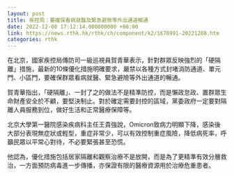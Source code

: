 ```yaml
---
layout: post
title: 疾控局：要確保看病就醫及緊急避險等外出通道暢通
date: 2022-12-08 17:12:14.000000000 +08:00
link: https://news.rthk.hk/rthk/ch/component/k2/1678991-20221208.htm
categories: rthk
---
```


在北京，國家疾控局傳防司一級巡視員賀青華表示，針對群眾反映強烈的「硬隔離」措施，最新的10條優化措施明確要求，嚴禁以各種方式封堵消防通道、單元門、小區門，要確保群眾看病就醫、緊急避險等外出通道的暢通。

賀青華指出，「硬隔離」、一封了之的做法不是精準防控，而是懶政怠政、置群眾生命財產安全於不顧，要堅決制止。對於確定需要封控的區域，黨委政府一定要對隔離人員服務到位，做好生活和正常醫療保障等。

北京大學第一醫院感染疾病科主任王貴強說，Omicron致病力明顯下降，感染後大部分表現無症狀或輕型，重症非常少，可以有效控制重症風險，降低病死率，呼籲民眾以平常心對待，不必要緊張甚至恐慌。

他認為，優化措施包括居家隔離和觀察治療不是放開，而是為了更精準有效分層救治，一方面預防病毒進一步傳播，亦保證有限的醫療資源用於治療危重患者。
